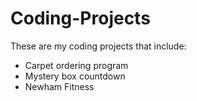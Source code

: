 # Coding-Projects

These are my coding projects that include:

- Carpet ordering program
- Mystery box countdown
- Newham Fitness
